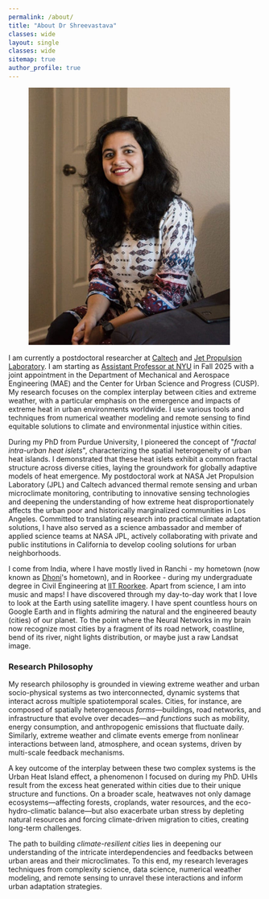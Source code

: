 ```yaml
---
permalink: /about/
title: "About Dr Shreevastava"
classes: wide
layout: single
classes: wide
sitemap: true
author_profile: true
---
```



<figure style="width: 400px" class="align-right">
  <img src="/assets/images/Display pic.JPG" alt="">
</figure>


I am currently a postdoctoral researcher at [Caltech](https://rsfralab.github.io/people/staff/anamika.html) and [Jet Propulsion Laboratory](https://science.jpl.nasa.gov/people/anamika-shreevastava/). I am starting as [Assistant Professor at NYU](https://engineering.nyu.edu/faculty/anamika-shreevastava) in Fall 2025 with a joint appointment in the Department of Mechanical and Aerospace Engineering (MAE) and the Center for Urban Science and Progress (CUSP). My research focuses on the complex interplay between cities and extreme weather, with a particular emphasis on the emergence and impacts of extreme heat in urban environments worldwide. I use various tools and techniques from numerical weather modeling and remote sensing to find equitable solutions to climate and environmental injustice within cities.

During my PhD from Purdue University, I pioneered the concept of "*fractal intra-urban heat islets*", characterizing the spatial heterogeneity of urban heat islands. I demonstrated that these heat islets exhibit a common fractal structure across diverse cities, laying the groundwork for globally adaptive models of heat emergence. My postdoctoral work at NASA Jet Propulsion Laboratory (JPL) and Caltech advanced thermal remote sensing and urban microclimate monitoring, contributing to innovative sensing technologies and deepening the understanding of how extreme heat disproportionately affects the urban poor and historically marginalized communities in Los Angeles. Committed to translating research into practical climate adaptation solutions, I have also served as a science ambassador and member of applied science teams at NASA JPL, actively collaborating with private and public institutions in California to develop cooling solutions for urban neighborhoods.

I come from India, where I have mostly lived in Ranchi - my hometown (now known as [Dhoni](https://en.wikipedia.org/wiki/MS_Dhoni)'s hometown), and in Roorkee - during my undergraduate degree in Civil Engineering at [IIT Roorkee](https://www.iitr.ac.in/). Apart from science, I am into music and maps! I have discovered through my day-to-day work that I love to look at the Earth using satellite imagery. I have spent countless hours on Google Earth and in flights admiring the natural and the engineered beauty (cities) of our planet. To the point where the Neural Networks in my brain now recognize most cities by a fragment of its road network, coastline, bend of its river, night lights distribution, or maybe just a raw Landsat image.



### Research Philosophy

My research philosophy is grounded in viewing extreme weather and urban socio-physical systems as two interconnected, dynamic systems that interact across multiple spatiotemporal scales. Cities, for instance, are composed of spatially heterogeneous *forms*—buildings, road networks, and infrastructure that evolve over decades—and *functions* such as mobility, energy consumption, and anthropogenic emissions that fluctuate daily. Similarly, extreme weather and climate events emerge from nonlinear interactions between land, atmosphere, and ocean systems, driven by multi-scale feedback mechanisms.

A key outcome of the interplay between these two complex systems is the Urban Heat Island effect, a phenomenon I focused on during my PhD. UHIs result from the excess heat generated within cities due to their unique structure and functions. On a broader scale, heatwaves not only damage ecosystems—affecting forests, croplands, water resources, and the eco-hydro-climatic balance—but also exacerbate urban stress by depleting natural resources and forcing climate-driven migration to cities, creating long-term challenges.

The path to building *climate-resilient cities* lies in deepening our understanding of the intricate interdependencies and feedbacks between urban areas and their microclimates. To this end, my research leverages techniques from complexity science, data science, numerical weather modeling, and remote sensing to unravel these interactions and inform urban adaptation strategies.





<!--

Hello!! I am Anamika. I am a NASA Postdoctoral Fellow working at the Jet Propulsion Laboratory. I am currently living in Pasadena, California. Here's my [work profile](https://science.jpl.nasa.gov/people/anamika-shreevastava/).

I did my Ph.D at [Purdue University](https://www.purdue.edu) in an interdisciplinary program called [Ecological Sciences and Engineering](https://www.purdue.edu/gradschool/ese/). My doctoral thesis focussed on **Characterizing the intra-urban complexity of the Urban Heat Island**. My Ph.D. has been a truly trans-disciplinary and nomadic experience, thanks to the amazing [NASA Earth and Space Science Fellowship](https://science.nasa.gov/researchers/sara/grant-stats/nasa-earth-and-space-science-fellowship-nessf-selections), the benevolence of my Ph.D. advisor - [Prof. Suresh Rao](https://engineering.purdue.edu/CE/People/view_person?resource_id=2131), and of course, the revolution of Cloud Computing! I have had the privilege to travel extensively for collaborations, workshops, and conferences. I believe that this freedom and global exposure has molded my research philosophy greatly.

Prior to my Ph.D., I did my Masters degree in [Architectural Engineering](https://engineering.purdue.edu/CE/Academics/Groups/Architectural) at Purdue. I worked specifically on building energy consumption patterns for different Urban Land Use Land Cover types characterized by [Local Climate Zones](http://www.wudapt.org/). For detailed discussions on my research and its outcomes, visit the Research and Publications section, and explore the Projects section for some interesting projects.

I come from India, where I have mostly lived in Ranchi - my hometown (now known as [Dhoni](https://en.wikipedia.org/wiki/MS_Dhoni)'s hometown), and in Roorkee - during my undergraduate degree in Civil Engineering at [IIT Roorkee](https://www.iitr.ac.in/). However, thanks to my parents' avid interest in traveling, I have been all around this incredibly diverse country. I highly recommend it to fellow travelers who love colors, noise, crowds, food, and affordability!

Apart from science, I am into [music](/music/) and maps! I have discovered through my day-to-day Ph.D. work that I love to look at the Earth using satellite imagery. I have spent countless hours on Google Earth and in flights admiring the natural and the engineered beauty (cities) of our planet. To the point where the Neural Networks in my brain now recognize most cities by a fragment of its road network, coastline, bend of its river, night lights distribution, or maybe just a raw Landsat image. These days, I can be found staring at the [Live Aerial screen savers](https://support.apple.com/en-us/HT208992) hosted by Apple TV.


<figure class="align-center">
  <img src="/assets/city-pics/London.jpg" alt="">
  <figcaption>To London, one of the most architecturally stunning cities I have ever walked in. I think it was the mix of old and new that most enchanted me! Photo credit: <a href="https://unsplash.com">Unsplash</a></figcaption>
</figure>

-->
